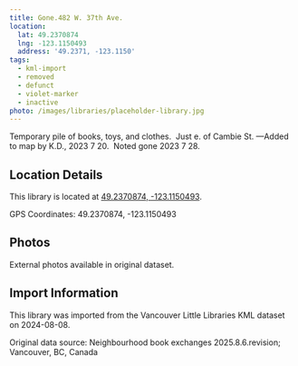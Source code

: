 ```yaml
---
title: Gone.482 W. 37th Ave.
location:
  lat: 49.2370874
  lng: -123.1150493
  address: '49.2371, -123.1150'
tags:
  - kml-import
  - removed
  - defunct
  - violet-marker
  - inactive
photo: /images/libraries/placeholder-library.jpg
---
```

Temporary pile of books, toys, and clothes. 
Just e. of Cambie St.
—Added to map by K.D., 2023 7 20.  
Noted gone 2023 7 28.

## Location Details

This library is located at [49.2370874, -123.1150493](https://www.google.com/maps?q=49.2370874,-123.1150493).

GPS Coordinates: 49.2370874, -123.1150493

## Photos

External photos available in original dataset.

## Import Information

This library was imported from the Vancouver Little Libraries KML dataset on 2024-08-08.

Original data source: Neighbourhood book exchanges 2025.8.6.revision; Vancouver, BC, Canada
